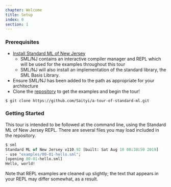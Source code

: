 ```yaml
---
chapter: Welcome
title: Setup
index: 0
section: 1
---
```


### Prerequisites

- [Install Standard ML of New Jersey](https://www.smlnj.org/)
  - SML/NJ contains an interactive compiler manager and REPL which will be used for the examples throughout this tour
  - SML/NJ will also install an implementation of the standard library, the SML Basis Library.
- Ensure SML/NJ has been added to the path as appropriate for your architecture
- Clone the [repository](https://github.com/Saityi/a-tour-of-standard-ml/) to get the examples and begin the tour!

```
$ git clone https://github.com/Saityi/a-tour-of-standard-ml.git
```

### Getting Started

This tour is intended to be followed at the command line, using the Standard ML of New Jersey REPL. There are several files you may load included in the repository.

```sml
$ sml
Standard ML of New Jersey v110.92 [built: Sat Aug 10 08:38:50 2019]
- use "examples/00-01-hello.sml";
[opening 00-01-hello.sml]
Hello, world!
```

Note that REPL examples are cleaned up slightly; the text that appears in your REPL may differ somewhat, as a result.